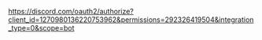 https://discord.com/oauth2/authorize?client_id=1270980136220753962&permissions=292326419504&integration_type=0&scope=bot